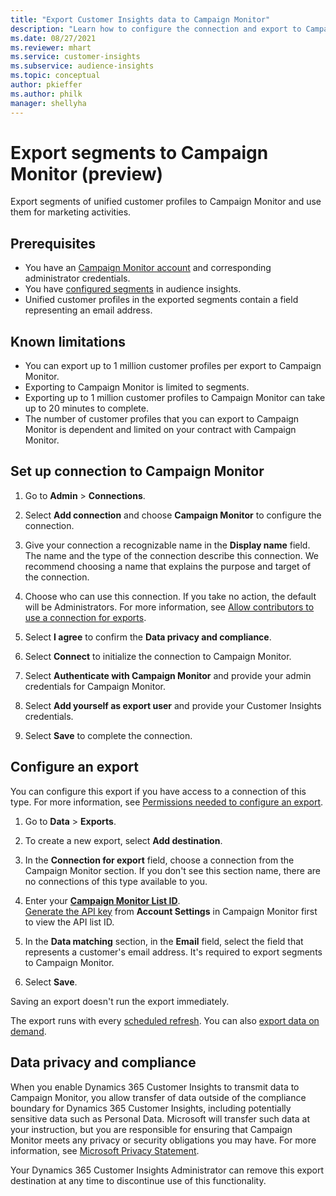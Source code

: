 ```yaml
---
title: "Export Customer Insights data to Campaign Monitor"
description: "Learn how to configure the connection and export to Campaign Monitor."
ms.date: 08/27/2021
ms.reviewer: mhart
ms.service: customer-insights
ms.subservice: audience-insights
ms.topic: conceptual
author: pkieffer
ms.author: philk
manager: shellyha
---
```


# Export segments to Campaign Monitor (preview)

Export segments of unified customer profiles to Campaign Monitor and use them for marketing activities.

## Prerequisites

-	You have an [Campaign Monitor account](https://www.campaignmonitor.com/) and corresponding administrator credentials.
-	You have [configured segments](segments.md) in audience insights.
-	Unified customer profiles in the exported segments contain a field representing an email address.

## Known limitations

- You can export up to 1 million customer profiles per export to Campaign Monitor.
- Exporting to Campaign Monitor is limited to segments.
- Exporting up to 1 million customer profiles to Campaign Monitor can take up to 20 minutes to complete. 
- The number of customer profiles that you can export to Campaign Monitor is dependent and limited on your contract with Campaign Monitor.

## Set up connection to Campaign Monitor

1. Go to **Admin** > **Connections**.

1. Select **Add connection** and choose **Campaign Monitor** to configure the connection.

1. Give your connection a recognizable name in the **Display name** field. The name and the type of the connection describe this connection. We recommend choosing a name that explains the purpose and target of the connection.

1. Choose who can use this connection. If you take no action, the default will be Administrators. For more information, see [Allow contributors to use a connection for exports](connections.md#allow-contributors-to-use-a-connection-for-exports).

1. Select **I agree** to confirm the **Data privacy and compliance**.

1. Select **Connect** to initialize the connection to Campaign Monitor.

1. Select **Authenticate with Campaign Monitor** and provide your admin credentials for Campaign Monitor.

1. Select **Add yourself as export user** and provide your Customer Insights credentials.

1. Select **Save** to complete the connection.

## Configure an export

You can configure this export if you have access to a connection of this type. For more information, see [Permissions needed to configure an export](export-destinations.md#set-up-a-new-export).

1. Go to **Data** > **Exports**.

1. To create a new export, select **Add destination**.

1. In the **Connection for export** field, choose a connection from the Campaign Monitor section. If you don't see this section name, there are no connections of this type available to you.

1. Enter your [**Campaign Monitor List ID**](https://www.campaignmonitor.com/api/getting-started/#your-list-id).    
   [Generate the API key](https://www.campaignmonitor.com/api/getting-started/) from **Account Settings** in Campaign Monitor first to view the API list ID.  

1. In the **Data matching** section, in the **Email** field, select the field that represents a customer's email address. It's required to export segments to Campaign Monitor.

1. Select **Save**.

Saving an export doesn't run the export immediately.

The export runs with every [scheduled refresh](system.md#schedule-tab). 
You can also [export data on demand](export-destinations.md#run-exports-on-demand). 


## Data privacy and compliance

When you enable Dynamics 365 Customer Insights to transmit data to Campaign Monitor, you allow transfer of data outside of the compliance boundary for Dynamics 365 Customer Insights, including potentially sensitive data such as Personal Data. Microsoft will transfer such data at your instruction, but you are responsible for ensuring that Campaign Monitor meets any privacy or security obligations you may have. For more information, see [Microsoft Privacy Statement](https://go.microsoft.com/fwlink/?linkid=396732).

Your Dynamics 365 Customer Insights Administrator can remove this export destination at any time to discontinue use of this functionality.
